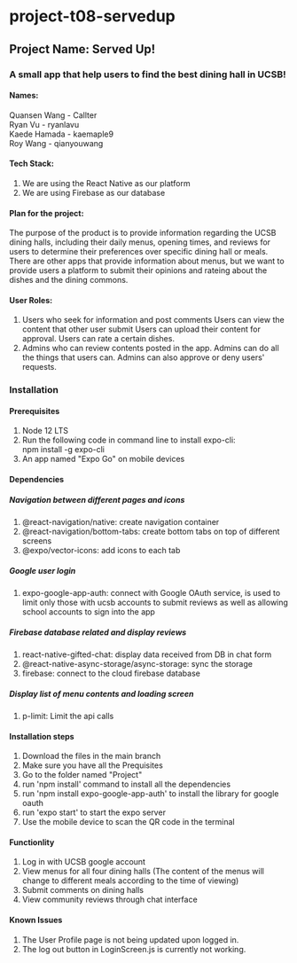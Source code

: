 # project-t08-servedup
## Project Name: Served Up!
### A small app that help users to find the best dining hall in UCSB!
#### Names:
Quansen Wang - Callter  
Ryan Vu - ryanlavu  
Kaede Hamada - kaemaple9  
Roy Wang - qianyouwang  

#### Tech Stack:
1. We are using the React Native as our platform
2. We are using Firebase as our database

#### Plan for the project:
The purpose of the product is to provide information regarding the UCSB dining halls, including their daily menus, opening times, and reviews for users to determine their preferences over specific dining hall or meals. There are other apps that provide information about menus, but we want to provide users a platform to submit their opinions and rateing about the dishes and the dining commons.

#### User Roles:
1. Users who seek for information and post comments
    Users can view the content that other user submit
    Users can upload their content for approval.
    Users can rate a certain dishes.
2. Admins who can review contents posted in the app.
    Admins can do all the things that users can.
    Admins can also approve or deny users' requests.

### Installation
#### Prerequisites
1. Node 12 LTS
2. Run the following code in command line to install expo-cli:  
    npm install -g expo-cli
3. An app named "Expo Go" on mobile devices

#### Dependencies
##### Navigation between different pages and icons
1. @react-navigation/native: create navigation container
2. @react-navigation/bottom-tabs: create bottom tabs on top of different screens
3. @expo/vector-icons: add icons to each tab
##### Google user login
1. expo-google-app-auth: connect with Google OAuth service, is used to limit only those with ucsb accounts to submit reviews as well as allowing school accounts to sign into the app
##### Firebase database related and display reviews
1. react-native-gifted-chat: display data received from DB in chat form
2. @react-native-async-storage/async-storage: sync the storage
3. firebase: connect to the cloud firebase database
##### Display list of menu contents and loading screen
1. p-limit: Limit the api calls

#### Installation steps
1. Download the files in the main branch
2. Make sure you have all the Prequisites
3. Go to the folder named "Project"
4. run 'npm install' command to install all the dependencies
5. run 'npm install expo-google-app-auth' to install the library for google oauth
6. run 'expo start' to start the expo server
7. Use the mobile device to scan the QR code in the terminal

#### Functionlity
1. Log in with UCSB google account
2. View menus for all four dining halls (The content of the menus will change to different meals according to the time of viewing)
3. Submit comments on dining halls
4. View community reviews through chat interface

#### Known Issues
1. The User Profile page is not being updated upon logged in.
2. The log out button in LoginScreen.js is currently not working.
